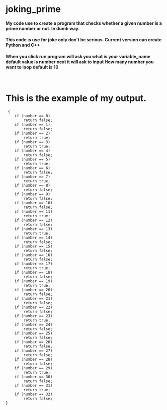 # joking_prime
#### My code use to create a program that checks whether a given number is a prime number or not. In dumb way.
#### This code is use for joke only don't be serious. Current version can create Python and C++ 
#### When you click run program will ask you what is your variable_name default value is number next it will ask to input How many number you want to loop default is 10 

<br/>

# This is the example of my output.

     {
        if (number == 0)
            return false;
        if (number == 1)
            return false;
        if (number == 2)
            return true;
        if (number == 3)
            return true;
        if (number == 4)
            return false;
        if (number == 5)
            return true;
        if (number == 6)
            return false;
        if (number == 7)
            return true;
        if (number == 8)
            return false;
        if (number == 9)
            return false;
        if (number == 10)
            return false;
        if (number == 11)
            return true;
        if (number == 12)
            return false;
        if (number == 13)
            return true;
        if (number == 14)
            return false;
        if (number == 15)
            return false;
        if (number == 16)
            return false;
        if (number == 17)
            return true;
        if (number == 18)
            return false;
        if (number == 19)
            return true;
        if (number == 20)
            return false;
        if (number == 21)
            return false;
        if (number == 22)
            return false;
        if (number == 23)
            return true;
        if (number == 24)
            return false;
        if (number == 25)
            return false;
        if (number == 26)
            return false;
        if (number == 27)
            return false;
        if (number == 28)
            return false;
        if (number == 29)
            return true;
        if (number == 30)
            return false;
        if (number == 31)
            return true;
        if (number == 32)
            return false;
    }
